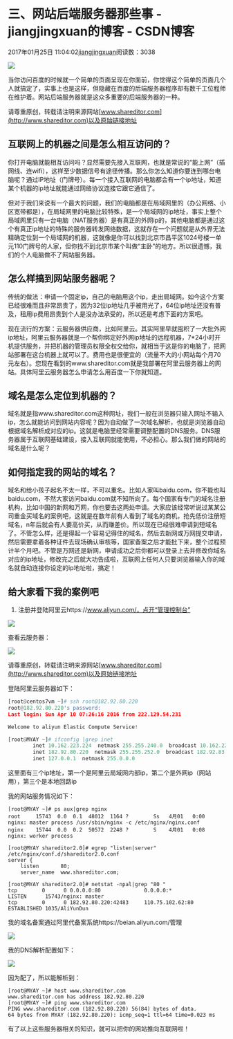 # 三、网站后端服务器那些事 - jiangjingxuan的博客 - CSDN博客





2017年01月25日 11:04:02[jiangjingxuan](https://me.csdn.net/jiangjingxuan)阅读数：3038










![](http://www.shareditor.com/uploads/media/default/0001/01/thumb_21_default_big.jpeg)



当你访问百度的时候就一个简单的页面呈现在你面前，你觉得这个简单的页面几个人就搞定了，实事上也是这样，但隐藏在百度的后端服务器程序却有数千工位程师在维护着。网站后端服务器就是这众多重要的后端服务器的一种。

请尊重原创，转载请注明来源网站[www.shareditor.com](http://www.shareditor.com)以及原始链接地址

## 互联网上的机器之间是怎么相互访问的？



你打开电脑就能相互访问吗？显然需要先接入互联网，也就是常说的“能上网”（插网线、连wifi），这样至少数据信号有途径传播。那么你怎么知道你要连到哪台电脑呢？通过IP地址（门牌号）。每一个接入互联网的电脑都会有一个ip地址，知道某个机器的ip地址就能通过网络协议连接它跟它通信了。



但对于我们来说有一个最大的问题，我们的电脑都是在局域网里的（办公网络、小区宽带都是），在局域网里的电脑比较特殊，是一个局域网的ip地址，事实上整个局域网里只有一台电脑（NAT服务器）是有真正的外网ip的，其他电脑都是通过这个有真正ip地址的特殊的服务器转发网络数据，这就存在一个问题就是从外界无法精确定位到一个局域网的机器，这就像是你可以找到北京市昌平区1024号楼一单元110门牌号的人家，但你找不到北京市某个叫做“主卧”的地方。所以很遗憾，我们的个人电脑做不了网站服务器。



## 怎么样搞到网站服务器呢？



传统的做法：申请一个固定ip，自己的电脑用这个ip，走出局域网。如今这个方案已经很难而且非常昂贵了，因为32位ip地址几乎被用光了，64位ip地址还没有普及，租用ip费用昂贵到个人是没办法承受的，所以还是考虑下面的方案吧。

现在流行的方案：云服务器供应商，比如阿里云。其实阿里早就囤积了一大批外网ip地址，阿里云服务器就是一个帮你绑定好外网ip地址的远程机器，7*24小时开机提供服务，并把机器的管理员权限全权交给你，就相当于这是你的电脑了，把网站部署在这台机器上就可以了。费用也是很便宜的（流量不大的小网站每个月70元左右）。您现在看到的www.shareditor.com就是我部署在阿里云服务器上的网站。具体阿里云服务器怎么申请怎么用百度一下你就知道。



## 域名是怎么定位到机器的？



域名就是指www.shareditor.com这种网址，我们一般在浏览器只输入网址不输入ip，怎么就能访问到网站内容呢？因为自动做了一次域名解析，也就是浏览器自动根据域名解析成对应的ip。这就是电脑里经常需要调整配置的DNS服务。DNS服务器属于互联网基础建设，接入互联网就能使用，不必担心。那么我们做的网站的域名是什么呢？



## 如何指定我的网站的域名？



域名和给小孩子起名不太一样，不可以重名。比如人家叫baidu.com，你不能也叫baidu.com，不然大家访问baidu.com就不知所向了。每个国家有专门的域名注册机构，比如中国的新网和万网，你也要去这两处申请。大家应该经常听说过某某公司重金买域名的案例吧，这就是在数年前有人看到了域名的商机，抢先低价注册短域名，n年后就会有人要高价买，从而赚差价。所以现在已经很难申请到短域名了。不管怎么样，还是得起一个容易记得住的域名，然后去新网或万网提交申请，然后需要拿着各种证件去现场确认审核等，国家备案之后才能批下来，整个过程预计半个月吧。不管是万网还是新网，申请成功之后你都可以登录上去并修改你域名对应的ip地址，修改完之后就大功告成啦，互联网上任何人只要浏览器输入你的域名就自动连接你设定的ip地址啦，搞定！



## 给大家看下我的案例吧

1. 注册并登陆阿里云https://www.aliyun.com/，点开“管理控制台”

![](http://www.shareditor.com/uploads/media/my-context/0001/01/4aa922f34e29ad65a4e5d4ac905a2bfd20956c3b.jpeg)

查看云服务器：

![](http://www.shareditor.com/uploads/media/my-context/0001/01/4c09d7382aea05e7d0837d6a3595a39443d1b2a7.jpeg)



请尊重原创，转载请注明来源网站[www.shareditor.com](http://www.shareditor.com)以及原始链接地址

登陆阿里云服务器如下：

```python
[root@centos7vm ~]# ssh root@182.92.80.220
root@182.92.80.220's password:
Last login: Sun Apr 10 07:26:16 2016 from 222.129.54.231

Welcome to aliyun Elastic Compute Service!

[root@MYAY ~]# ifconfig |grep inet
        inet 10.162.223.224  netmask 255.255.240.0  broadcast 10.162.223.255
        inet 182.92.80.220  netmask 255.255.252.0  broadcast 182.92.83.255
        inet 127.0.0.1  netmask 255.0.0.0
```

这里面有三个ip地址，第一个是阿里云局域网内部ip，第二个是外网ip（网站用），第三个是本地回路ip

我的网站服务情况如下：

```
[root@MYAY ~]# ps aux|grep nginx
root     15743  0.0  0.1  48012  1164 ?        Ss   4月01   0:00 nginx: master process /usr/sbin/nginx -c /etc/nginx/nginx.conf
nginx    15744  0.0  0.2  50572  2248 ?        S    4月01   0:08 nginx: worker process

[root@MYAY shareditor2.0]# egrep "listen|server" /etc/nginx/conf.d/shareditor2.0.conf
server {
    listen       80;
    server_name  www.shareditor.com;

[root@MYAY shareditor2.0]# netstat -npal|grep "80 "
tcp        0      0 0.0.0.0:80              0.0.0.0:*               LISTEN      15743/nginx: master
tcp        0      0 182.92.80.220:42483     110.75.102.62:80        ESTABLISHED 1035/AliYunDun
```

我的域名备案通过阿里代备案系统https://beian.aliyun.com/管理

![](http://www.shareditor.com/uploads/media/my-context/0001/01/28c93bec8accd9f0b1e5a1e5bfc5359eedc7d7bd.jpeg)

我的DNS解析配置如下：

![](http://www.shareditor.com/uploads/media/my-context/0001/01/5de725639179c3751117754fc7b1182268abe0b4.jpeg)

因为配了，所以能解析到：

```
[root@MYAY ~]# host www.shareditor.com
www.shareditor.com has address 182.92.80.220
[root@MYAY ~]# ping www.shareditor.com
PING www.shareditor.com (182.92.80.220) 56(84) bytes of data.
64 bytes from MYAY (182.92.80.220): icmp_seq=1 ttl=64 time=0.023 ms
```

有了以上这些服务器相关的知识，就可以把你的网站推向互联网啦！




